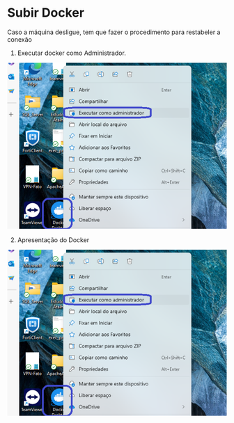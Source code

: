# Subir Docker
Caso a máquina desligue, tem que fazer o procedimento para restabeler a conexão

1) Executar docker como Administrador.

<img src="https://github.com/JosiTubaroski/Subir_Docker/blob/main/img/Subir_Docker.png">

2) Apresentação do Docker

<img src="https://github.com/JosiTubaroski/Subir_Docker/blob/main/img/Subir_Docker.png">
   
